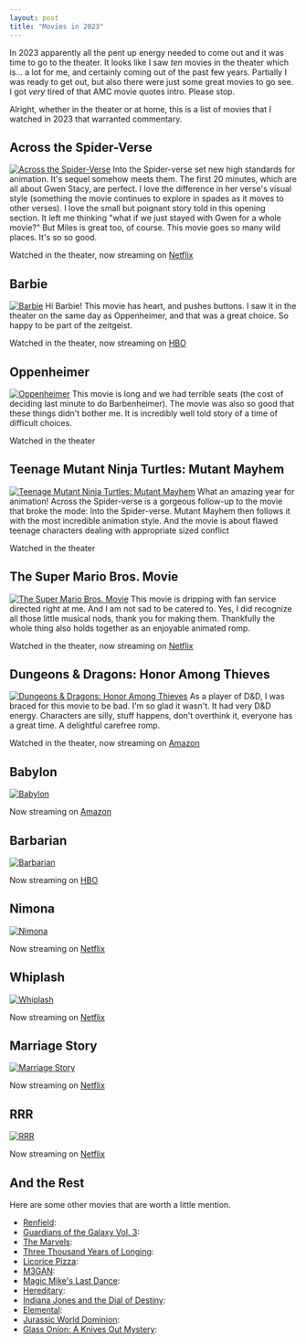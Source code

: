 ```yaml
---
layout: post
title: "Movies in 2023"
---
```

In 2023 apparently all the pent up energy needed to come out and it was time to go to the theater. It looks like I saw _ten_ movies in the theater which is… a lot for me, and certainly coming out of the past few years. Partially I was ready to get out, but also there were just some great movies to go see. I got _very_ tired of that AMC movie quotes intro. Please stop.

Alright, whether in the theater or at home, this is a list of movies that I watched in 2023 that warranted commentary. 

## Across the Spider-Verse
[![Across the Spider-Verse](/media/posts/across-the-spider-verse.jpg)](https://www.imdb.com/title/tt11358390/)
Into the Spider-verse set new high standards for animation. It's sequel somehow meets them. The first 20 minutes, which are all about Gwen Stacy, are perfect. I love the difference in her verse's visual style (something the movie continues to explore in spades as it moves to other verses). I love the small but poignant story told in this opening section. It left me thinking "what if we just stayed with Gwen for a whole movie?" But Miles is great too, of course. This movie goes so many wild places. It's so so good.

<p class="playLine"><span class='playIcon netflix'></span>Watched in the theater, now streaming on <a href="https://www.netflix.com/title/81594921">Netflix</a></p>


## Barbie
[![Barbie](/media/posts/barbie.webp)](https://www.imdb.com/title/tt1517268/)
Hi Barbie! This movie has heart, and pushes buttons. I saw it in the theater on the same day as Oppenheimer, and that was a great choice. So happy to be part of the zeitgeist. 

<p class="playLine"><span class='playIcon hbo'></span>Watched in the theater, now streaming on <a href="https://play.max.com/movie/80bc4915-c826-499f-9961-b422b17559b6">HBO</a></p>


## Oppenheimer
[![Oppenheimer](/media/posts/oppenheimer.jpg)](https://www.imdb.com/title/tt15398776/)
This movie is long and we had terrible seats (the cost of deciding last minute to do Barbenheimer). The movie was also so good that these things didn't bother me. It is incredibly well told story of a time of difficult choices.

<p class="playLine">Watched in the theater</p>


## Teenage Mutant Ninja Turtles: Mutant Mayhem
[![Teenage Mutant Ninja Turtles: Mutant Mayhem](/media/posts/mutant-mayhem.webp)](https://www.imdb.com/title/tt8589698/)
What an amazing year for animation! Across the Spider-verse is a gorgeous follow-up to the movie that broke the mode: Into the Spider-verse. Mutant Mayhem then follows it with the most incredible animation style. And the movie is about flawed teenage characters dealing with appropriate sized conflict

<p class="playLine">Watched in the theater</p>


## The Super Mario Bros. Movie
[![The Super Mario Bros. Movie](/media/posts/super-mario-bros-movie.jpg)](https://www.imdb.com/title/tt6718170/)
This movie is dripping with fan service directed right at me. And I am not sad to be catered to. Yes, I did recognize all those little musical nods, thank you for making them. Thankfully the whole thing also holds together as an enjoyable animated romp.

<p class="playLine"><span class='playIcon netflix'></span>Watched in the theater, now streaming on <a href="https://www.netflix.com/title/81640914">Netflix</a></p>


## Dungeons & Dragons: Honor Among Thieves
[![Dungeons & Dragons: Honor Among Thieves](/media/posts/honor-among-thieves.jpg)](https://www.imdb.com/title/tt2906216/)
As a player of D&D, I was braced for this movie to be bad. I'm so glad it wasn't. It had very D&D energy. Characters are silly, stuff happens, don't overthink it, everyone has a great time. A delightful carefree romp.

<p class="playLine"><span class='playIcon amazon'></span>Watched in the theater, now streaming on <a href="https://www.amazon.com/Dungeons-Dragons-Honor-Among-Thieves/dp/B0B693RJHX/">Amazon</a></p>


## Babylon
[![Babylon](/media/posts/babylon.jpeg)](https://www.imdb.com/title/tt10640346/)

<p class="playLine"><span class='playIcon amazon'></span>Now streaming on <a href="https://www.amazon.com/Babylon-Brad-Pitt/dp/B0B679Q97L">Amazon</a></p>


## Barbarian 
[![Barbarian](/media/posts/barbarian.jpg)](https://www.imdb.com/title/tt15791034/)

<p class="playLine"><span class='playIcon hbo'></span>Now streaming on <a href="https://www.hbo.com/movies/barbarian">HBO</a></p>


## Nimona
[![Nimona](/media/posts/nimona.jpg)](https://www.imdb.com/title/tt19500164/)

<p class="playLine"><span class='playIcon netflix'></span>Now streaming on <a href="https://www.netflix.com/title/81444554">Netflix</a></p>


## Whiplash
[![Whiplash](/media/posts/whiplash.webp)](https://www.imdb.com/title/tt2582802/)

<p class="playLine"><span class='playIcon netflix'></span>Now streaming on <a href="https://www.netflix.com/title/70299275">Netflix</a></p>


## Marriage Story
[![Marriage Story](/media/posts/marriage-story.jpg)](https://www.imdb.com/title/tt7653254/)

<p class="playLine"><span class='playIcon netflix'></span>Now streaming on <a href="https://www.netflix.com/title/80223779">Netflix</a></p>


## RRR
[![RRR](/media/posts/rrr.webp)](https://www.imdb.com/title/tt8178634/)

<p class="playLine"><span class='playIcon netflix'></span>Now streaming on <a href="https://www.netflix.com/title/81476453">Netflix</a></p>

## And the Rest

Here are some other movies that are worth a little mention.

- [Renfield](https://www.imdb.com/title/tt11358390/): 
- [Guardians of the Galaxy Vol. 3](https://www.imdb.com/title/tt6791350/): 
- [The Marvels](https://www.imdb.com/title/tt10676048/): 
- [Three Thousand Years of Longing](https://www.imdb.com/title/tt9198364/): 
- [Licorice Pizza](https://www.imdb.com/title/tt11271038/): 
- [M3GAN](https://www.imdb.com/title/tt8760708/): 
- [Magic Mike's Last Dance](https://www.imdb.com/title/tt16280138/): 
- [Hereditary](https://www.imdb.com/title/tt7784604/): 
- [Indiana Jones and the Dial of Destiny](https://www.imdb.com/title/tt1462764/): 
- [Elemental](https://www.imdb.com/title/tt15789038/): 
- [Jurassic World Dominion](https://www.imdb.com/title/tt8041270/): 
- [Glass Onion: A Knives Out Mystery](https://www.imdb.com/title/tt11564570/): 